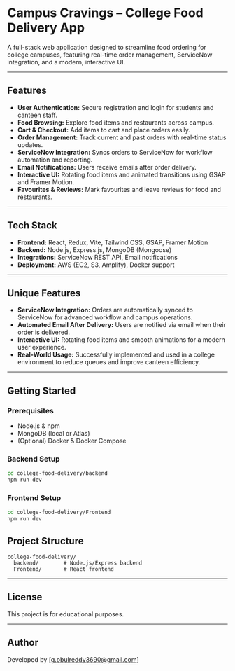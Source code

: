 # Campus Cravings – College Food Delivery App

A full-stack web application designed to streamline food ordering for college campuses, featuring real-time order management, ServiceNow integration, and a modern, interactive UI.

---

## Features
- **User Authentication:** Secure registration and login for students and canteen staff.
- **Food Browsing:** Explore food items and restaurants across campus.
- **Cart & Checkout:** Add items to cart and place orders easily.
- **Order Management:** Track current and past orders with real-time status updates.
- **ServiceNow Integration:** Syncs orders to ServiceNow for workflow automation and reporting.
- **Email Notifications:** Users receive emails after order delivery.
- **Interactive UI:** Rotating food items and animated transitions using GSAP and Framer Motion.
- **Favourites & Reviews:** Mark favourites and leave reviews for food and restaurants.

---

## Tech Stack
- **Frontend:** React, Redux, Vite, Tailwind CSS, GSAP, Framer Motion
- **Backend:** Node.js, Express.js, MongoDB (Mongoose)
- **Integrations:** ServiceNow REST API, Email notifications
- **Deployment:** AWS (EC2, S3, Amplify), Docker support

---

## Unique Features
- **ServiceNow Integration:** Orders are automatically synced to ServiceNow for advanced workflow and campus operations.
- **Automated Email After Delivery:** Users are notified via email when their order is delivered.
- **Interactive UI:** Rotating food items and smooth animations for a modern user experience.
- **Real-World Usage:** Successfully implemented and used in a college environment to reduce queues and improve canteen efficiency.

---

## Getting Started

### Prerequisites
- Node.js & npm
- MongoDB (local or Atlas)
- (Optional) Docker & Docker Compose

### Backend Setup
```bash
cd college-food-delivery/backend
npm run dev
```

### Frontend Setup
```bash
cd college-food-delivery/Frontend
npm run dev
```

## Project Structure
```
college-food-delivery/
  backend/        # Node.js/Express backend
  Frontend/       # React frontend
```

---

## License
This project is for educational purposes.

---

## Author
Developed by [g.obulreddy3690@gmail.com]
